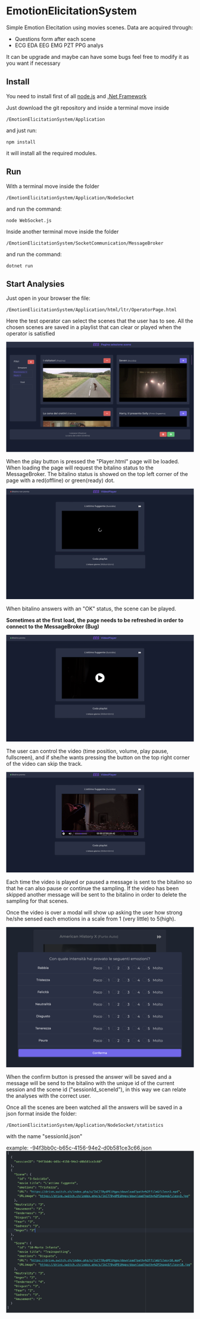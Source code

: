 # EmotionElicitationSystem

Simple Emotion Elecitation using movies scenes.
Data are acquired through:
- Questions form after each scene
- ECG EDA EEG EMG PZT PPG analys

It can be upgrade and maybe can have some bugs feel free to modify it as you want if necessary
## Install
You need to install first of all [node.js](https://nodejs.org/it/download/)
and [.Net Framework](https://dotnet.microsoft.com/en-us/download/dotnet-framework)

Just download the git repository and inside a terminal move inside
```
/EmotionElicitationSystem/Application
```
and just run:
```
npm install
```
it will install all the required modules.

## Run
With a terminal move inside the folder  
```
/EmotionElicitationSystem/Application/NodeSocket
```
and run the command:
```
node WebSocket.js
```

Inside another terminal  move inside the folder
```
/EmotionElicitationSystem/SocketCommunication/MessageBroker
```
and run the command:
```
dotnet run
```

## Start Analysies
Just open in your browser the file:
```
/EmotionElicitationSystem/Application/html/ltr/OperatorPage.html
```
Here the test operator can select the scenes that the user has to see. All the chosen scenes are saved in a playlist that can clear or played when the operator is satisfied

![OperatorPage](./Screenshot/Operator_Page.png)

When the play button is pressed the "Player.html" page will be loaded.
When loading the page will request the bitalino status to the MessageBroker.
The bitalino status is showed on the top left corner of the page with a red(offline) or green(ready) dot.


![Bitalino_Loading](./Screenshot/Bitalino_Loading.png)

 When bitalino answers with an "OK" status, the scene can be played.

 **Sometimes at the first load, the page needs to be refreshed in order to connect to the MessageBroker (Bug)**


![Player_Bitalino_Ready](./Screenshot/Player_Bitalino_Ready.png)

The user can control the video (time position, volume, play pause, fullscreen),
and if she/he wants pressing the button on the top right corner of the video can skip the track.

![Player_Control](./Screenshot/Player_Control.png)

Each time the video is played or paused a message is sent to the bitalino so that he can also pause or continue the sampling. If the video has been skipped another message will be sent to the bitalino in order to delete the sampling for that scenes.

Once the video is over a modal will show up asking the user how strong he/she sensed each emotions in a scale from 1 (very little) to 5(high).

![Questions](./Screenshot/Questions.png)

When the confirm button is pressed the answer will be saved and a message will be send to the bitalino with the unique id of the current session and the scene id ("sessionId_sceneId"), in this way we can relate the analyses with the correct user.

Once all the scenes are been watched all the answers will be saved in a json format inside the folder:
```
/EmotionElicitationSystem/Application/NodeSocket/statistics
```

with the name "sessionId.json"

example:
  -94f3bb0c-b65c-4156-94e2-d0b581ce3c66.json
![Answers](./Screenshot/Answers.png)
